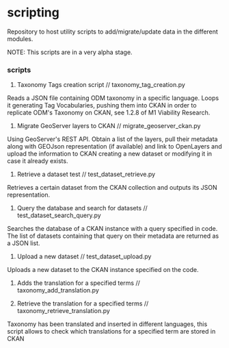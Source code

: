 scripting
=========

Repository to host utility scripts to add/migrate/update data in the different modules. 

NOTE: This scripts are in a very alpha stage.

### scripts

1. Taxonomy Tags creation script // taxonomy_tag_creation.py

Reads a JSON file containing ODM taxonomy in a specific language. Loops it generating Tag Vocabularies, pushing them into CKAN in order to replicate ODM's Taxonomy on CKAN, see 1.2.8 of M1 Viability Research.

1. Migrate GeoServer layers to CKAN // migrate_geoserver_ckan.py

Using GeoServer's REST API. Obtain a list of the layers, pull their metadata along with GEOJson representation (if available) and link to OpenLayers and upload the information to CKAN creating a new dataset or modifying it in case it already exists.

1. Retrieve a dataset test // test_dataset_retrieve.py

Retrieves a certain dataset from the CKAN collection and outputs its JSON representation.

1. Query the database and search for datasets // test_dataset_search_query.py

Searches the database of a CKAN instance with a query specified in code. The list of datasets containing that query on their metadata are returned as a JSON list.

1. Upload a new dataset // test_dataset_upload.py

Uploads a new dataset to the CKAN instance specified on the code.

1. Adds the translation for a specified terms // taxonomy_add_translation.py

1. Retrieve the translation for a specified terms // taxonomy_retrieve_translation.py

Taxonomy has been translated and inserted in different languages, this script allows to check which translations for a specified term are stored in CKAN
